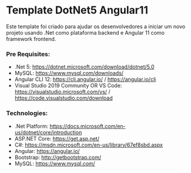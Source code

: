 # Template DotNet5 Angular11
Este template foi criado para ajudar os desenvolvedores a iniciar um novo projeto usando .Net como plataforma backend e Angular 11 como framework frontend.

### Pre Requisites:
- .Net 5: https://dotnet.microsoft.com/download/dotnet/5.0
- MySQL: https://www.mysql.com/downloads/
- Angular CLI 12: https://cli.angular.io/ / https://angular.io/cli
- Visual Studio 2019 Community OR VS Code: https://visualstudio.microsoft.com/vs/ / https://code.visualstudio.com/download

### Technologies:
- .Net Platform: https://docs.microsoft.com/en-us/dotnet/core/introduction
- ASP.NET Core: https://get.asp.net/
- C#: https://msdn.microsoft.com/en-us/library/67ef8sbd.aspx
- Angular: https://angular.io/
- Bootstrap: http://getbootstrap.com/
- MySQL: https://www.mysql.com/

